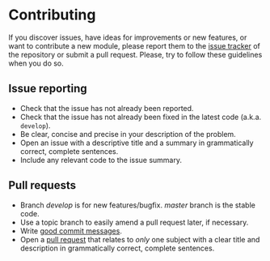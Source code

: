 # Contributing

If you discover issues, have ideas for improvements or new features, or
want to contribute a new module, please report them to the
[issue tracker][1] of the repository or submit a pull request. Please,
try to follow these guidelines when you do so.

## Issue reporting

* Check that the issue has not already been reported.
* Check that the issue has not already been fixed in the latest code
  (a.k.a. `develop`).
* Be clear, concise and precise in your description of the problem.
* Open an issue with a descriptive title and a summary in grammatically correct,
  complete sentences.
* Include any relevant code to the issue summary.

## Pull requests

* Branch *develop* is for new features/bugfix. *master* branch is the stable code.
* Use a topic branch to easily amend a pull request later, if necessary.
* Write [good commit messages][2].
* Open a [pull request][3] that relates to *only* one subject with a clear title
  and description in grammatically correct, complete sentences.


[1]: https://github.com/nlamirault/scame/issues
[2]: http://tbaggery.com/2008/04/19/a-note-about-git-commit-messages.html
[3]: https://help.github.com/articles/using-pull-requests
